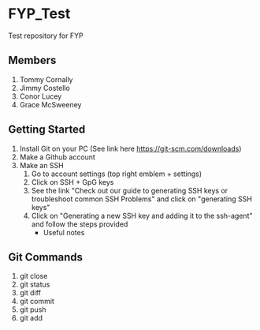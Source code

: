 # FYP_Test
Test repository for FYP

## Members
1. Tommy Cornally
2. Jimmy Costello
3. Conor Lucey
4. Grace McSweeney

## Getting Started
1. Install Git on your PC 
 (See link here https://git-scm.com/downloads)
2. Make a Github account
3. Make an SSH
   1. Go to account settings (top right emblem + settings)
   2. Click on SSH + GpG keys
   3. See the link "Check out our guide to generating SSH keys or troubleshoot common SSH Problems" and click on "generating SSH keys" 
   4. Click on "Generating a new SSH key and adding it to the ssh-agent" and follow the steps provided
      * Useful notes


 
## Git Commands

1. git close
2. git status
3. git diff
4. git commit
5. git push
6. git add

